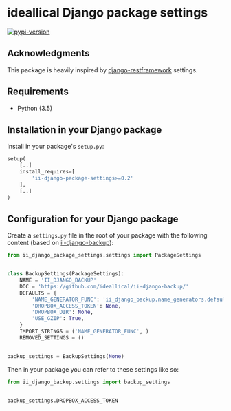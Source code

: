 # ideallical Django package settings

[![pypi-version]][pypi]

## Acknowledgments

This package is heavily inspired by [django-restframework] settings.

## Requirements

* Python (3.5)

## Installation in your Django package

Install in your package's `setup.py`:
```python
setup(
    [..]
    install_requires=[
        'ii-django-package-settings>=0.2'
    ],
    [..]
)
```

## Configuration for your Django package

Create a `settings.py` file in the root of your package with the following
content (based on [ii-django-backup]):

```python
from ii_django_package_settings.settings import PackageSettings


class BackupSettings(PackageSettings):
    NAME = 'II_DJANGO_BACKUP'
    DOC = 'https://github.com/ideallical/ii-django-backup/'
    DEFAULTS = {
        'NAME_GENERATOR_FUNC': 'ii_django_backup.name_generators.default',
        'DROPBOX_ACCESS_TOKEN': None,
        'DROPBOX_DIR': None,
        'USE_GZIP': True,
    }
    IMPORT_STRINGS = ('NAME_GENERATOR_FUNC', )
    REMOVED_SETTINGS = ()


backup_settings = BackupSettings(None)
```

Then in your package you can refer to these settings like so:
```python
from ii_django_backup.settings import backup_settings


backup_settings.DROPBOX_ACCESS_TOKEN
```

[pypi-version]: https://img.shields.io/pypi/v/ii-django-package-settings.svg
[pypi]: https://pypi.python.org/pypi/ii-django-package-settings
[django-restframework]: https://github.com/encode/django-rest-framework
[ii-django-backup]: https://github.com/ideallical/ii-django-backup

